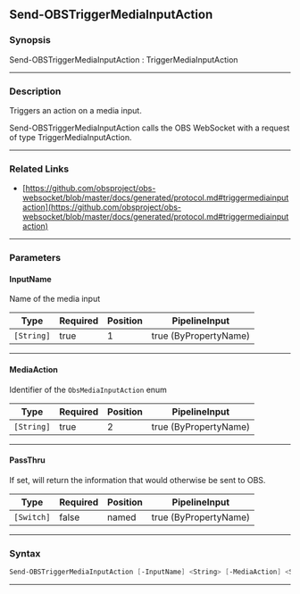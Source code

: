 Send-OBSTriggerMediaInputAction
-------------------------------
### Synopsis
Send-OBSTriggerMediaInputAction : TriggerMediaInputAction

---
### Description

Triggers an action on a media input.


Send-OBSTriggerMediaInputAction calls the OBS WebSocket with a request of type TriggerMediaInputAction.

---
### Related Links
* [https://github.com/obsproject/obs-websocket/blob/master/docs/generated/protocol.md#triggermediainputaction](https://github.com/obsproject/obs-websocket/blob/master/docs/generated/protocol.md#triggermediainputaction)



---
### Parameters
#### **InputName**

Name of the media input






|Type      |Required|Position|PipelineInput        |
|----------|--------|--------|---------------------|
|`[String]`|true    |1       |true (ByPropertyName)|



---
#### **MediaAction**

Identifier of the `ObsMediaInputAction` enum






|Type      |Required|Position|PipelineInput        |
|----------|--------|--------|---------------------|
|`[String]`|true    |2       |true (ByPropertyName)|



---
#### **PassThru**

If set, will return the information that would otherwise be sent to OBS.






|Type      |Required|Position|PipelineInput        |
|----------|--------|--------|---------------------|
|`[Switch]`|false   |named   |true (ByPropertyName)|



---
### Syntax
```PowerShell
Send-OBSTriggerMediaInputAction [-InputName] <String> [-MediaAction] <String> [-PassThru] [<CommonParameters>]
```
---

